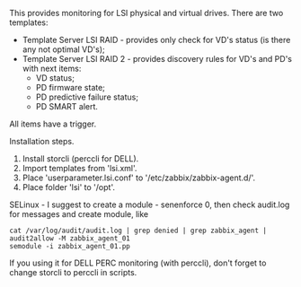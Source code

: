 This provides monitoring for LSI physical and virtual drives.
There are two templates:
  - Template Server LSI RAID - provides only check for VD's status (is there any not optimal VD's);
  - Template Server LSI RAID 2 - provides discovery rules for VD's and PD's with next items:
    - VD status;
    - PD firmware state;
    - PD predictive failure status;
    - PD SMART alert.

  All items have a trigger.


Installation steps.

1. Install storcli (perccli for DELL).
2. Import templates from 'lsi.xml'.
3. Place 'userparameter.lsi.conf' to '/etc/zabbix/zabbix-agent.d/'.
4. Place folder 'lsi' to '/opt'.

SELinux - I suggest to create a module - senenforce 0, then check audit.log for messages and create module, like 
   ```
   cat /var/log/audit/audit.log | grep denied | grep zabbix_agent | audit2allow -M zabbix_agent_01
   semodule -i zabbix_agent_01.pp
   ```

If you using it for DELL PERC monitoring (with perccli), don't forget to change storcli to perccli in scripts.
